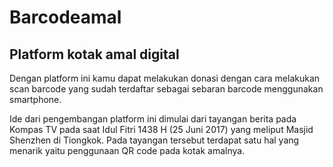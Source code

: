 # Barcodeamal
## Platform kotak amal digital

Dengan platform ini kamu dapat melakukan donasi dengan cara melakukan scan barcode yang sudah terdaftar sebagai sebaran barcode menggunakan smartphone.

Ide dari pengembangan platform ini dimulai dari tayangan berita pada Kompas TV pada saat Idul Fitri 1438 H (25 Juni 2017) yang meliput Masjid Shenzhen di Tiongkok. Pada tayangan tersebut terdapat satu hal yang menarik yaitu penggunaan QR code pada kotak amalnya.
